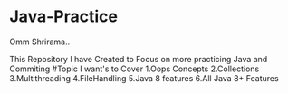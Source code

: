 # Java-Practice
Omm Shrirama..

This Repository I have Created to Focus on more practicing Java and Commiting
#Topic I want's to Cover
  1.Oops Concepts
  2.Collections
  3.Multithreading
  4.FileHandling
  5.Java 8 features
  6.All Java 8+ Features
